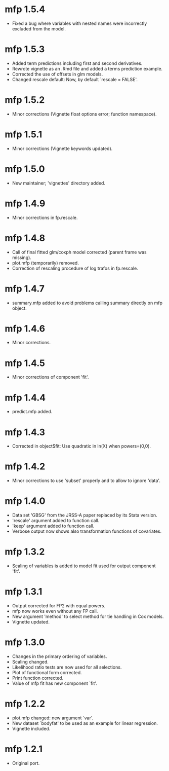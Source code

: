 # mfp 1.5.4

* Fixed a bug where variables with nested names were incorrectly excluded from the model.

# mfp 1.5.3

* Added term predictions including first and second derivatives.
* Rewrote vignette as an .Rmd file and added a terms prediction example.
* Corrected the use of offsets in glm models.
* Changed rescale default: Now, by default `rescale = FALSE'.

# mfp 1.5.2

* Minor corrections (Vignette float options error; function namespace).

# mfp 1.5.1

* Minor corrections (Vignette keywords updated).

# mfp 1.5.0

* New maintainer; 'vignettes' directory added.

# mfp 1.4.9

* Minor corrections in fp.rescale.

# mfp 1.4.8

* Call of final fitted glm/coxph model corrected (parent frame was missing).
* plot.mfp (temporarily) removed.
* Correction of rescaling procedure of log trafos in fp.rescale.

# mfp 1.4.7

* summary.mfp added to avoid problems calling summary directly on mfp object.  

# mfp 1.4.6

* Minor corrections.

# mfp 1.4.5

* Minor corrections of component 'fit'. 

# mfp 1.4.4

* predict.mfp added.

# mfp 1.4.3

* Corrected in object$fit: Use quadratic in ln(X) when powers=(0,0).

# mfp 1.4.2

* Minor corrections to use 'subset' properly and to allow to ignore 'data'.

# mfp 1.4.0

* Data set 'GBSG' from the JRSS-A paper replaced by its Stata version.
* 'rescale' argument added to function call.
* 'keep' argument added to function call.
* Verbose output now shows also transformation functions of covariates.

# mfp 1.3.2

* Scaling of variables is added to model fit used for output component 'fit'.

# mfp 1.3.1

* Output corrected for FP2 with equal powers.
* mfp now works even without any FP call.
* New argument 'method' to select method for tie handling in Cox models.
* Vignette updated.

# mfp 1.3.0

* Changes in the primary ordering of variables.
* Scaling changed.
* Likelihood ratio tests are now used for all selections.
* Plot of functional form corrected.
* Print function corrected.
* Value of mfp fit has new component `fit'.

# mfp 1.2.2

* plot.mfp changed: new argument `var'.
* New dataset `bodyfat' to be used as an example for linear regression.
* Vignette included.

# mfp 1.2.1

* Original port.









